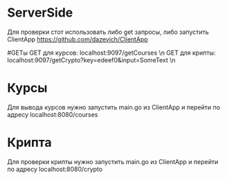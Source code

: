 # ServerSide

Для проверки стот использовать либо get запросы, либо запустить ClientApp https://github.com/dazevich/ClientApp

#GETы
GET для курсов: localhost:9097/getCourses \n
GET для крипты: localhost:9097/getCrypto?key=edeef0&input=SomeText \n

# Курсы
Для вывода курсов нужно запустить main.go из ClientApp и перейти по адресу localhost:8080/courses

# Крипта
Для проверки крипты нужно запустить main.go из ClientApp и перейти по адресу localhost:8080/crypto
